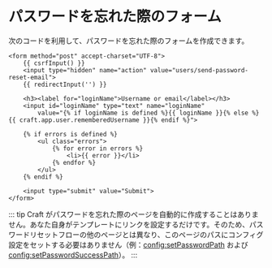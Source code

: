 # パスワードを忘れた際のフォーム

次のコードを利用して、パスワードを忘れた際のフォームを作成できます。

```twig
<form method="post" accept-charset="UTF-8">
    {{ csrfInput() }}
    <input type="hidden" name="action" value="users/send-password-reset-email">
    {{ redirectInput('') }}

    <h3><label for="loginName">Username or email</label></h3>
    <input id="loginName" type="text" name="loginName"
        value="{% if loginName is defined %}{{ loginName }}{% else %}{{ craft.app.user.rememberedUsername }}{% endif %}">

    {% if errors is defined %}
        <ul class="errors">
            {% for error in errors %}
                <li>{{ error }}</li>
            {% endfor %}
        </ul>
    {% endif %}

    <input type="submit" value="Submit">
</form>
```

::: tip
Craft がパスワードを忘れた際のページを自動的に作成することはありません。あなた自身がテンプレートにリンクを設定するだけです。そのため、パスワードリセットフローの他のページとは異なり、このページのパスにコンフィグ設定をセットする必要はありません（例：<config:setPasswordPath> および <config:setPasswordSuccessPath>）。
:::

